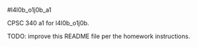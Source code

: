 #l4l0b_o1j0b_a1

CPSC 340 a1 for l4l0b_o1j0b.

TODO: improve this README file per the homework instructions.